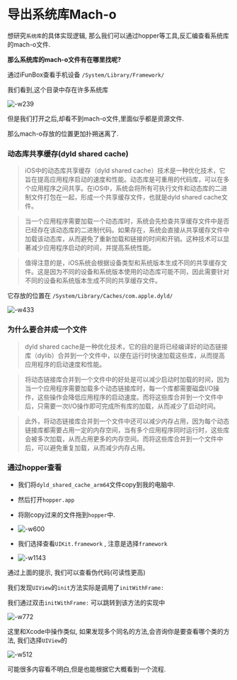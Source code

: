 # 导出系统库Mach-o

想研究`系统库`的具体实现逻辑, 那么我们可以通过hopper等工具,反汇编查看系统库的mach-o文件.

**那么系统库的mach-o文件有在哪里找呢?**

通过iFunBox查看手机设备 `/System/Library/Framework/` 

我们看到,这个目录中存在许多系统库

![-w239](media/16849224503490/16849998851972.jpg)

但是我们打开之后,却看不到mach-o文件,里面似乎都是资源文件.

那么mach-o存放的位置更加扑朔迷离了.

### 动态库共享缓存(dyld shared cache)

> iOS中的动态库共享缓存（dyld shared cache）技术是一种优化技术，它旨在提高应用程序启动的速度和性能。动态库是可重用的代码库，可以在多个应用程序之间共享。在iOS中，系统会将所有可执行文件和动态库的二进制文件打包在一起，形成一个共享缓存文件，也就是dyld shared cache文件。

> 当一个应用程序需要加载一个动态库时，系统会先检查共享缓存文件中是否已经存在该动态库的二进制代码。如果存在，系统会直接从共享缓存文件中加载该动态库，从而避免了重新加载和链接的时间和开销。这种技术可以显著减少应用程序启动的时间，并提高系统性能。

> 值得注意的是，iOS系统会根据设备类型和系统版本生成不同的共享缓存文件。这是因为不同的设备和系统版本使用的动态库可能不同，因此需要针对不同的设备和系统版本生成不同的共享缓存文件。


它存放的位置在 `/System/Library/Caches/com.apple.dyld/`

![-w433](media/16849224503490/16850002898724.jpg)

### 为什么要合并成一个文件

> dyld shared cache是一种优化技术，它的目的是将已经编译好的动态链接库（dylib）合并到一个文件中，以便在运行时快速加载这些库，从而提高应用程序的启动速度和性能。

> 将动态链接库合并到一个文件中的好处是可以减少启动时加载的时间，因为当一个应用程序需要加载多个动态链接库时，每一个库都需要磁盘I/O操作，这些操作会降低应用程序的启动速度。而将这些库合并到一个文件中后，只需要一次I/O操作即可完成所有库的加载，从而减少了启动时间。

> 此外，将动态链接库合并到一个文件中还可以减少内存占用，因为每个动态链接库都需要占用一定的内存空间，当有多个应用程序同时运行时，这些库会被多次加载，从而占用更多的内存空间。而将这些库合并到一个文件中后，可以避免重复加载，从而减少内存占用。

### 通过hopper查看

* 我们将`dyld_shared_cache_arm64`文件copy到我的电脑中.

* 然后打开`hopper.app`

* 将刚copy过来的文件拖到`hopper`中.

* ![-w600](media/16849224503490/16850007566372.jpg)


* 我们选择查看`UIKit.framework` , 注意是选择`framework`

* ![-w1143](media/16849224503490/16850017207636.jpg)

通过上面的提示, 我们可以查看伪代码(可读性更高)

我们发现`UIView`的`init`方法实际是调用了`initWithFrame:`

我们通过双击`initWithFrame:` 可以跳转到该方法的实现中

![-w772](media/16849224503490/16850019033161.jpg)

这里和Xcode中操作类似, 如果发现多个同名的方法,会咨询你是要查看哪个类的方法, 我们选择`UIView`的

![-w512](media/16849224503490/16850050613098.jpg)

可能很多内容看不明白,但是也能根据它大概看到一个流程.


